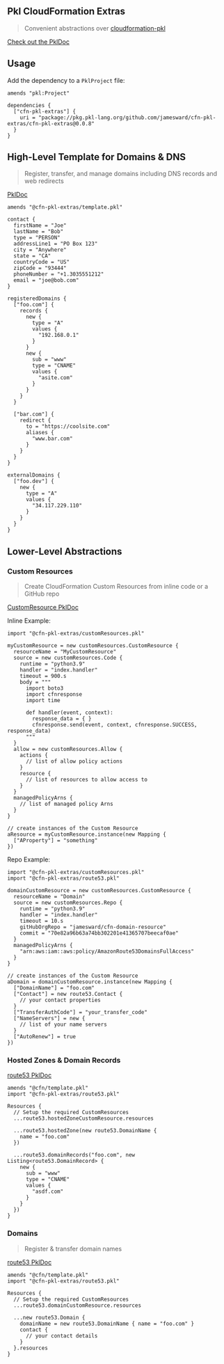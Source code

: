 Pkl CloudFormation Extras
------------------

> Convenient abstractions over [cloudformation-pkl](https://github.com/aws-cloudformation/cloudformation-pkl)

[Check out the PklDoc](https://jamesward.github.io/cfn-pkl-extras/pkg.pkl-lang.org/github.com/jamesward/cfn-pkl-extras/cfn-pkl-extras/current/index.html)

## Usage

Add the dependency to a `PklProject` file:
```pkl
amends "pkl:Project"

dependencies {
  ["cfn-pkl-extras"] {
    uri = "package://pkg.pkl-lang.org/github.com/jamesward/cfn-pkl-extras/cfn-pkl-extras@0.0.8"
  }
}
```

## High-Level Template for Domains & DNS

> Register, transfer, and manage domains including DNS records and web redirects

[PklDoc](https://jamesward.github.io/cfn-pkl-extras/pkg.pkl-lang.org/github.com/jamesward/cfn-pkl-extras/cfn-pkl-extras/current/template/)

```pkl
amends "@cfn-pkl-extras/template.pkl"

contact {
  firstName = "Joe"
  lastName = "Bob"
  type = "PERSON"
  addressLine1 = "PO Box 123"
  city = "Anywhere"
  state = "CA"
  countryCode = "US"
  zipCode = "93444"
  phoneNumber = "+1.3035551212"
  email = "joe@bob.com"
}

registeredDomains {
  ["foo.com"] {
    records {
      new {
        type = "A"
        values {
          "192.168.0.1"
        }
      }
      new {
        sub = "www"
        type = "CNAME"
        values {
          "asite.com"
        }
      }
    }
  }

  ["bar.com"] {
    redirect {
      to = "https://coolsite.com"
      aliases {
        "www.bar.com"
      }
    }
  }
}

externalDomains {
  ["foo.dev"] {
    new {
      type = "A"
      values {
        "34.117.229.110"
      }
    }
  }
}
```

## Lower-Level Abstractions

### Custom Resources

> Create CloudFormation Custom Resources from inline code or a GitHub repo

[CustomResource PklDoc](https://jamesward.github.io/cfn-pkl-extras/pkg.pkl-lang.org/github.com/jamesward/cfn-pkl-extras/cfn-pkl-extras/current/customResources/CustomResource.html)

Inline Example:
```pkl
import "@cfn-pkl-extras/customResources.pkl"

myCustomResource = new customResources.CustomResource {
  resourceName = "MyCustomResource"
  source = new customResources.Code {
    runtime = "python3.9"
    handler = "index.handler"
    timeout = 900.s
    body = """
      import boto3
      import cfnresponse
      import time

      def handler(event, context):
        response_data = { }
        cfnresponse.send(event, context, cfnresponse.SUCCESS, response_data)
      """
  }
  allow = new customResources.Allow {
    actions {
      // list of allow policy actions
    }
    resource {
      // list of resources to allow access to
    }
  }
  managedPolicyArns {
    // list of managed policy Arns
  }
}

// create instances of the Custom Resource
aResource = myCustomResource.instance(new Mapping {
  ["AProperty"] = "something"
})
```

Repo Example:
```pkl
import "@cfn-pkl-extras/customResources.pkl"
import "@cfn-pkl-extras/route53.pkl"

domainCustomResource = new customResources.CustomResource {
  resourceName = "Domain"
  source = new customResources.Repo {
    runtime = "python3.9"
    handler = "index.handler"
    timeout = 10.s
    gitHubOrgRepo = "jamesward/cfn-domain-resource"
    commit = "70e82a96b63a74bb302201e41365707beecaf0ae"
  }
  managedPolicyArns {
    "arn:aws:iam::aws:policy/AmazonRoute53DomainsFullAccess"
  }
}

// create instances of the Custom Resource
aDomain = domainCustomResource.instance(new Mapping {
  ["DomainName"] = "foo.com"
  ["Contact"] = new route53.Contact {
    // your contact properties
  }
  ["TransferAuthCode"] = "your_transfer_code"
  ["NameServers"] = new {
    // list of your name servers
  }
  ["AutoRenew"] = true
})
```

### Hosted Zones & Domain Records

[route53 PklDoc](https://jamesward.github.io/cfn-pkl-extras/pkg.pkl-lang.org/github.com/jamesward/cfn-pkl-extras/cfn-pkl-extras/current/route53/index.html)

```pkl
amends "@cfn/template.pkl"
import "@cfn-pkl-extras/route53.pkl"

Resources {
  // Setup the required CustomResources
  ...route53.hostedZoneCustomResource.resources

  ...route53.hostedZone(new route53.DomainName {
    name = "foo.com"
  })

  ...route53.domainRecords("foo.com", new Listing<route53.DomainRecord> {
    new {
      sub = "www"
      type = "CNAME"
      values {
        "asdf.com"
      }
    }
  })
}
```

### Domains

> Register & transfer domain names

[route53 PklDoc](https://jamesward.github.io/cfn-pkl-extras/pkg.pkl-lang.org/github.com/jamesward/cfn-pkl-extras/cfn-pkl-extras/current/route53/index.html)

```pkl
amends "@cfn/template.pkl"
import "@cfn-pkl-extras/route53.pkl"

Resources {
  // Setup the required CustomResources
  ...route53.domainCustomResource.resources

  ...new route53.Domain {
    domainName = new route53.DomainName { name = "foo.com" }
    contact {
      // your contact details
    }
  }.resources
}
```
